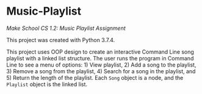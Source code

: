 # Music-Playlist
<i>Make School CS 1.2: Music Playlist Assignment</i>

This project was created with Python 3.7.4.

This project uses OOP design to create an interactive Command Line song playlist with a linked list structure. The user runs the program in Command Line to see a menu of options: 1) View playlist, 2) Add a song to the playlist, 3) Remove a song from the playlist, 4) Search for a song in the playlist, and 5) Return the length of the playlist. Each `Song` object is a node, and the `Playlist` object is the linked list. 
